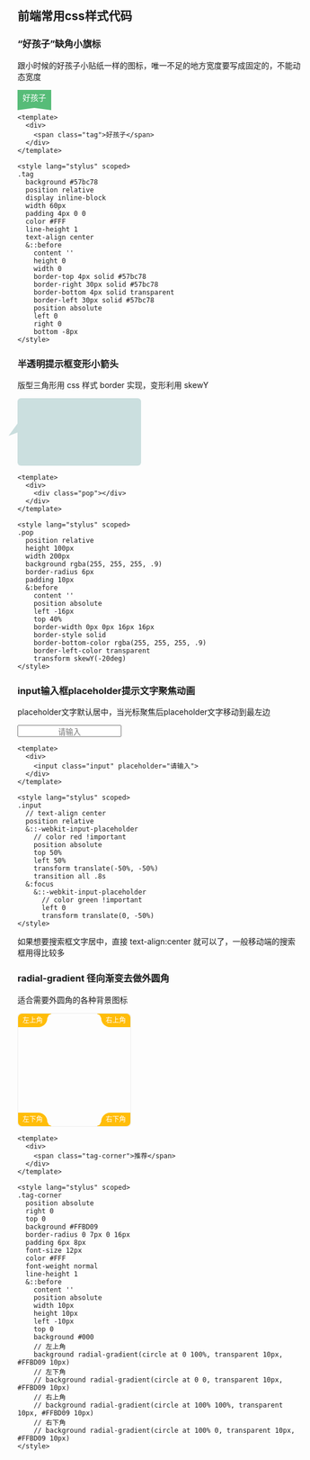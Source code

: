 ## 前端常用css样式代码

### “好孩子”缺角小旗标

跟小时候的好孩子小贴纸一样的图标，唯一不足的地方宽度要写成固定的，不能动态宽度

<span class="tag-good">好孩子</span>

```vue
<template>
  <div>
    <span class="tag">好孩子</span>
  </div>
</template>

<style lang="stylus" scoped>
.tag
  background #57bc78
  position relative
  display inline-block
  width 60px
  padding 4px 0 0
  color #FFF
  line-height 1
  text-align center
  &::before
    content ''
    height 0
    width 0
    border-top 4px solid #57bc78
    border-right 30px solid #57bc78
    border-bottom 4px solid transparent
    border-left 30px solid #57bc78
    position absolute
    left 0
    right 0
    bottom -8px
</style>
```
### 半透明提示框变形小箭头

版型三角形用 css 样式 border 实现，变形利用 skewY

<div class="pop"></div>

```vue
<template>
  <div>
    <div class="pop"></div>
  </div>
</template>

<style lang="stylus" scoped>
.pop
  position relative
  height 100px
  width 200px
  background rgba(255, 255, 255, .9)
  border-radius 6px
  padding 10px
  &:before
    content ''
    position absolute
    left -16px
    top 40%
    border-width 0px 0px 16px 16px
    border-style solid
    border-bottom-color rgba(255, 255, 255, .9)
    border-left-color transparent
    transform skewY(-20deg)
</style>
```

### input输入框placeholder提示文字聚焦动画

placeholder文字默认居中，当光标聚焦后placeholder文字移动到最左边

<input class="input" placeholder="请输入">

```vue
<template>
  <div>
    <input class="input" placeholder="请输入">
  </div>
</template>

<style lang="stylus" scoped>
.input
  // text-align center
  position relative
  &::-webkit-input-placeholder
    // color red !important
    position absolute
    top 50%
    left 50%
    transform translate(-50%, -50%)
    transition all .8s
  &:focus
    &::-webkit-input-placeholder
      // color green !important
      left 0
      transform translate(0, -50%)
</style>
```
如果想要搜索框文字居中，直接 text-align:center 就可以了，一般移动端的搜索框用得比较多

### radial-gradient 径向渐变去做外圆角

适合需要外圆角的各种背景图标

<div class="tag-box">
  <span class="tag-corner tag-corner-left-top">左上角</span>
  <span class="tag-corner tag-corner-left-bottom">左下角</span>
  <span class="tag-corner tag-corner-right-top">右上角</span>
  <span class="tag-corner tag-corner-right-bottom">右下角</span>
</div>

```vue
<template>
  <div>
    <span class="tag-corner">推荐</span>
  </div>
</template>

<style lang="stylus" scoped>
.tag-corner
  position absolute
  right 0
  top 0
  background #FFBD09
  border-radius 0 7px 0 16px
  padding 6px 8px
  font-size 12px
  color #FFF
  font-weight normal
  line-height 1
  &::before
    content ''
    position absolute
    width 10px
    height 10px
    left -10px
    top 0
    background #000
    // 左上角
    background radial-gradient(circle at 0 100%, transparent 10px, #FFBD09 10px)
    // 左下角
    // background radial-gradient(circle at 0 0, transparent 10px, #FFBD09 10px)
    // 右上角
    // background radial-gradient(circle at 100% 100%, transparent 10px, #FFBD09 10px)
    // 右下角
    // background radial-gradient(circle at 100% 0, transparent 10px, #FFBD09 10px)
</style>
```

<style scoped>
.tag-good {
  background: #57bc78;
  position: relative;
  display: inline-block;
  width: 60px;
  padding: px 0 0;
  color: #FFF;
  line-height: 2;
  text-align: center;
}

.tag-good::before {
  content: '';
  height: 0;
  width: 0;
  border-top: 4px solid #57bc78;
  border-right: 30px solid #57bc78;
  border-bottom: 4px solid transparent;
  border-left: 30px solid #57bc78;
  position: absolute;
  left: 0;
  right: 0;
  bottom: -8px;
}

.pop {
  position: relative;
  height: 100px;
  width: 200px;
  background: rgba(0, 100, 100, .2);
  border-radius: 6px;
  padding: 10px;
}

.pop:before {
  content: '';
  position: absolute;
  left: -16px;
  top: 40%;
  border-width: 0px 0px 16px 16px;
  border-style: solid;
  border-bottom-color:rgba(0, 100, 100, .2);
  border-left-color: transparent;
  transform: skewY(-20deg);
}

.input {
  position: relative;
}

.input::-webkit-input-placeholder {
  position: absolute;
  top: 50%;
  left: 50%;
  transform: translate(-50%, -50%);
  transition: all .8s;
}

.input:focus::-webkit-input-placeholder {
  left: 0;
  transform: translate(0, -50%);
}

.tag-box {
  height: 200px;
  width: 200px;
  border: 1px solid #EEE;
  border-radius: 6px;
  position: relative;
}

.tag-corner {
  position: absolute;
  /* right: 0;
  top: 0; */
  background: #FFBD09;
  border-radius: 0 7px 0 16px;
  padding: 6px 8px;
  font-size: 12px;
  color: #FFF;
  font-weight: normal;
  line-height: 1;
}

.tag-corner::before {
  content: '';
  position: absolute;
  width: 10px;
  height: 10px;
}

.tag-corner-left-top {
  left: 0;
  top: 0;
  border-radius: 7px 0 16px 0;
}

.tag-corner-left-top::before {
  background: radial-gradient(circle at bottom right, transparent 10px, #FFBD09 10px);
  right: -10px;
  top: 0;
}

.tag-corner-left-bottom {
  left: 0;
  bottom: 0;
  border-radius: 0 16px 0 7px;
}

.tag-corner-left-bottom::before {
  background: radial-gradient(circle at top right, transparent 10px, #FFBD09 10px);
  right: -10px;
  bottom: 0;
}

.tag-corner-right-top {
  right: 0;
  top: 0;
  border-radius: 0 7px 0 16px;
}

.tag-corner-right-top::before {
  background: radial-gradient(circle at bottom left, transparent 10px, #FFBD09 10px);
  left: -10px;
  top: 0;
}

.tag-corner-right-bottom {
  right: 0;
  bottom: 0;
  border-radius: 16px 0 7px 0;
}

.tag-corner-right-bottom::before {
  background: radial-gradient(circle at top left, transparent 10px, #FFBD09 10px);
  left: -10px;
  bottom: 0;
}
</style>
